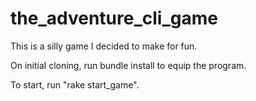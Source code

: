 # the_adventure_cli_game

This is a silly game I decided to make for fun.

On initial cloning, run bundle install to equip the program.

To start, run "rake start_game".
